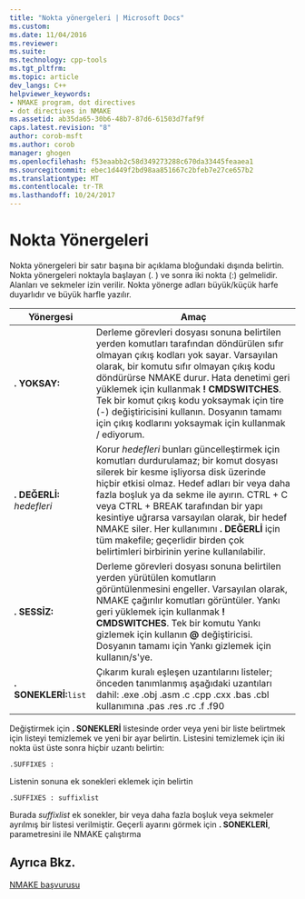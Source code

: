 ```yaml
---
title: "Nokta yönergeleri | Microsoft Docs"
ms.custom: 
ms.date: 11/04/2016
ms.reviewer: 
ms.suite: 
ms.technology: cpp-tools
ms.tgt_pltfrm: 
ms.topic: article
dev_langs: C++
helpviewer_keywords:
- NMAKE program, dot directives
- dot directives in NMAKE
ms.assetid: ab35da65-30b6-48b7-87d6-61503d7faf9f
caps.latest.revision: "8"
author: corob-msft
ms.author: corob
manager: ghogen
ms.openlocfilehash: f53eaabb2c58d349273288c670da33445feaaea1
ms.sourcegitcommit: ebec1d449f2bd98aa851667c2bfeb7e27ce657b2
ms.translationtype: MT
ms.contentlocale: tr-TR
ms.lasthandoff: 10/24/2017
---
```

# <a name="dot-directives"></a>Nokta Yönergeleri
Nokta yönergeleri bir satır başına bir açıklama bloğundaki dışında belirtin. Nokta yönergeleri noktayla başlayan (. ) ve sonra iki nokta (:) gelmelidir. Alanları ve sekmeler izin verilir. Nokta yönerge adları büyük/küçük harfe duyarlıdır ve büyük harfle yazılır.  
  
|Yönergesi|Amaç|  
|---------------|-------------|  
|**. YOKSAY:**|Derleme görevleri dosyası sonuna belirtilen yerden komutları tarafından döndürülen sıfır olmayan çıkış kodları yok sayar. Varsayılan olarak, bir komutu sıfır olmayan çıkış kodu döndürürse NMAKE durur. Hata denetimi geri yüklemek için kullanmak **! CMDSWITCHES**. Tek bir komut çıkış kodu yoksaymak için tire (-) değiştiricisini kullanın. Dosyanın tamamı için çıkış kodlarını yoksaymak için kullanmak / ediyorum.|  
|**. DEĞERLİ:** *hedefleri*|Korur *hedefleri* bunları güncelleştirmek için komutları durdurulamaz; bir komut dosyası silerek bir kesme işliyorsa disk üzerinde hiçbir etkisi olmaz. Hedef adları bir veya daha fazla boşluk ya da sekme ile ayırın. CTRL + C veya CTRL + BREAK tarafından bir yapı kesintiye uğrarsa varsayılan olarak, bir hedef NMAKE siler. Her kullanımını **. DEĞERLİ** için tüm makefile; geçerlidir birden çok belirtimleri birbirinin yerine kullanılabilir.|  
|**. SESSİZ:**|Derleme görevleri dosyası sonuna belirtilen yerden yürütülen komutların görüntülenmesini engeller. Varsayılan olarak, NMAKE çağırılır komutları görüntüler. Yankı geri yüklemek için kullanmak **! CMDSWITCHES**. Tek bir komutu Yankı gizlemek için kullanın  **@**  değiştiricisi. Dosyanın tamamı için Yankı gizlemek için kullanın/s'ye.|  
|**. SONEKLERİ:**`list`|Çıkarım kuralı eşleşen uzantılarını listeler; önceden tanımlanmış aşağıdaki uzantıları dahil: .exe .obj .asm .c .cpp .cxx .bas .cbl kullanımına .pas .res .rc .f .f90|  
  
 Değiştirmek için **. SONEKLERİ** listesinde order veya yeni bir liste belirtmek için listeyi temizlemek ve yeni bir ayar belirtin. Listesini temizlemek için iki nokta üst üste sonra hiçbir uzantı belirtin:  
  
```  
.SUFFIXES :  
```  
  
 Listenin sonuna ek sonekleri eklemek için belirtin  
  
```  
.SUFFIXES : suffixlist  
```  
  
 Burada *suffixlist* ek sonekler, bir veya daha fazla boşluk veya sekmeler ayrılmış bir listesi verilmiştir. Geçerli ayarını görmek için **. SONEKLERİ**, parametresini ile NMAKE çalıştırma  
  
## <a name="see-also"></a>Ayrıca Bkz.  
 [NMAKE başvurusu](../build/nmake-reference.md)